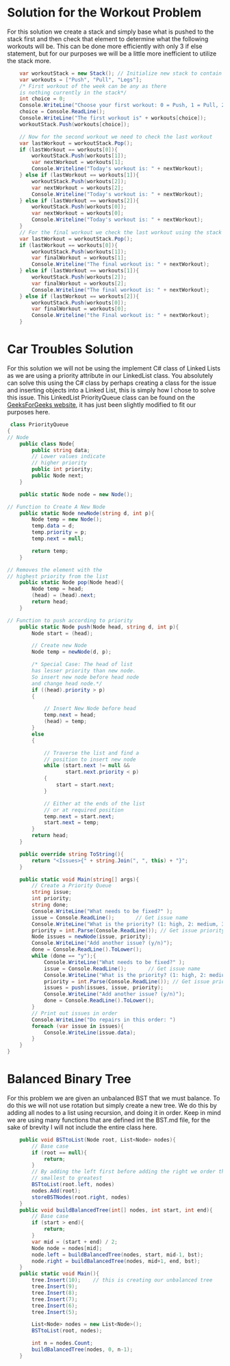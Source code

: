 # Solution for the Workout Problem

For this solution we create a stack and simply base what is pushed to the stack first and then check that element to determine what the following workouts will be. This can be done more efficiently with only 3 if else statement, but for our purposes we will be a little more inefficient to utilize the stack more.
```C#
    var workoutStack = new Stack(); // Initialize new stack to contain workouts
    var workouts = ["Push", "Pull", "Legs"];
    /* First workout of the week can be any as there 
    is nothing currently in the stack*/
    int choice = 0;
    Console.WriteLine("Choose your first workout: 0 = Push, 1 = Pull, 2 = Legs":)
    choice = Console.ReadLine();
    Console.WriteLine("The first workout is" + workouts[choice]);
    workoutStack.Push(workouts[choice]);

    // Now for the second workout we need to check the last workout
    var lastWorkout = workoutStack.Pop();
    if (lastWorkout == workouts[0]){
        workoutStack.Push(workouts[1]);
        var nextWorkout = workouts[1];
        Console.Writeline("Today's workout is: " + nextWorkout);
    } else if (lastWorkout == workouts[1]){
        workoutStack.Push(workouts[2]);
        var nextWorkout = workouts[2];
        Console.Writeline("Today's workout is: " + nextWorkout);
    } else if (lastWorkout == workouts[2]){
        workoutStack.Push(workouts[0]);
        var nextWorkout = workouts[0];
        Console.Writeline("Today's workout is: " + nextWorkout);
    }
    // For the final workout we check the last workout using the stack again.
    var lastWorkout = workoutStack.Pop();
    if (lastWorkout == workouts[0]){
        workoutStack.Push(workouts[1]);
        var finalWorkout = workouts[1];
        Console.Writeline("The final workout is: " + nextWorkout);
    } else if (lastWorkout == workouts[1]){
        workoutStack.Push(workouts[2]);
        var finalWorkout = workouts[2];
        Console.Writeline("The final workout is: " + nextWorkout);
    } else if (lastWorkout == workouts[2]){
        workoutStack.Push(workouts[0]);
        var finalWorkout = workouts[0];
        Console.Writeline("the Final workout is: " + nextWorkout);
    }

```

# Car Troubles Solution

For this solution we will not be using the implement C# class of Linked Lists as we are using a priority attribute in our LinkedList class. You absolutely can solve this using the C# class by perhaps creating a class for the issue and inserting objects into a Linked List, this is simply how I chose to solve this issue. This LinkedList PriorityQueue class can be found on the [GeeksForGeeks website](https://www.geeksforgeeks.org/priority-queue-using-linked-list/), it has just been slightly modified to fit our purposes here.

```C#
 class PriorityQueue
{
// Node
    public class Node{
        public string data;
        // Lower values indicate
        // higher priority
        public int priority;
        public Node next;
    }

    public static Node node = new Node();

// Function to Create A New Node
    public static Node newNode(string d, int p){
        Node temp = new Node();
        temp.data = d;
        temp.priority = p;
        temp.next = null;

        return temp;
    }

// Removes the element with the
// highest priority from the list
    public static Node pop(Node head){
        Node temp = head;
        (head) = (head).next;
        return head;
    }

// Function to push according to priority
    public static Node push(Node head, string d, int p){
        Node start = (head);

        // Create new Node
        Node temp = newNode(d, p);

        /* Special Case: The head of list
        has lesser priority than new node.
        So insert new node before head node
        and change head node.*/
        if ((head).priority > p)
        {

            // Insert New Node before head
            temp.next = head;
            (head) = temp;
        }
        else
        {

            // Traverse the list and find a
            // position to insert new node
            while (start.next != null &&
                   start.next.priority < p)
            {
                start = start.next;
            }

            // Either at the ends of the list
            // or at required position
            temp.next = start.next;
            start.next = temp;
        }
        return head;
    }

    public override string ToString(){
        return "<Issues>{" + string.Join(", ", this) + "}";
    }

    public static void Main(string[] args){
        // Create a Priority Queue
        string issue;
        int priority;
        string done;
        Console.WriteLine("What needs to be fixed?" );
        issue = Console.ReadLine();       // Get issue name
        Console.WriteLine("What is the priority? (1: high, 2: medium, 3: low");
        priority = int.Parse(Console.ReadLine()); // Get issue priority
        Node issues = newNode(issue, priority);
        Console.WriteLine("Add another issue? (y/n)");
        done = Console.ReadLine().ToLower();
        while (done == "y");{
            Console.WriteLine("What needs to be fixed?" );
            issue = Console.ReadLine();       // Get issue name
            Console.WriteLine("What is the priority? (1: high, 2: medium, 3: low");
            priority = int.Parse(Console.ReadLine()); // Get issue priority
            issues = push(issues, issue, priority);
            Console.WriteLine("Add another issue? (y/n)");
            done = Console.ReadLine().ToLower();
        }
        // Print out issues in order
        Console.WriteLine("Do repairs in this order: ")
        foreach (var issue in issues){
            Console.WriteLine(issue.data);
        }
    }
}

```

# Balanced Binary Tree
For this problem we are given an unbalanced BST that we must balance. To do this we will not use rotation but simply create a new tree. We do this by adding all nodes to a list using recursion, and doing it in order. Keep in mind we are using many functions that are defined int the BST.md file, for the sake of brevity I will not include the entire class here.

```C#
    public void BSTtoList(Node root, List<Node> nodes){
        // Base case
        if (root == null){
            return;
        }
        // By adding the left first before adding the right we order the list
        // smallest to greatest
        BSTtoList(root.left, nodes)
        nodes.Add(root);
        storeBSTNodes(root.right, nodes)
    }
    public void buildBalancedTree(int[] nodes, int start, int end){
        // Base case
        if (start > end){
            return;
        }
        var mid = (start + end) / 2;
        Node node = nodes[mid];
        node.left = buildBalancedTree(nodes, start, mid-1, bst);
        node.right = buildBalancedTree(nodes, mid+1, end, bst);
    }
    public static void Main(){
        tree.Insert(10);    // this is creating our unbalanced tree
        tree.Insert(9);
        tree.Insert(8);
        tree.Insert(7);
        tree.Insert(6);
        tree.Insert(5);

        List<Node> nodes = new List<Node>();
        BSTtoList(root, nodes);

        int n = nodes.Count;
        buildBalancedTree(nodes, 0, n-1);
    }
```